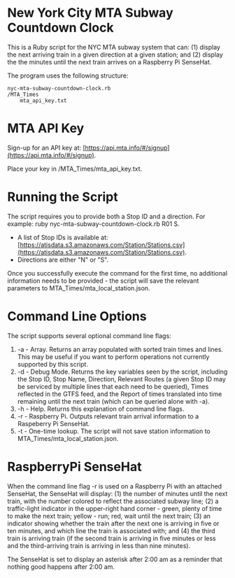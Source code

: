 # New York City MTA Subway Countdown Clock
This is a Ruby script for the NYC MTA subway system that can: (1) display the next arriving train in a given direction at a given station; and (2) display the the minutes until the next train arrives on a Raspberry Pi SenseHat.

The program uses the following structure:


    nyc-mta-subway-countdown-clock.rb
    /MTA_Times
        mta_api_key.txt


# MTA API Key
Sign-up for an API key at: [https://api.mta.info/#/signup](https://api.mta.info/#/signup).

Place your key in /MTA_Times/mta_api_key.txt.

# Running the Script
The script requires you to provide both a Stop ID and a direction. For example: ruby nyc-mta-subway-countdown-clock.rb R01 S.

* A list of Stop IDs is available at: [https://atisdata.s3.amazonaws.com/Station/Stations.csv](https://atisdata.s3.amazonaws.com/Station/Stations.csv). 
* Directions are either "N" or "S".

Once you successfully execute the command for the first time, no additional information needs to be provided - the script will save the relevant parameters to MTA_Times/mta_local_station.json.

# Command Line Options
The script supports several optional command line flags:
1. -a - Array. Returns an array populated with sorted train times and lines. This may be useful if you want to perform operations not currently supported by this script.
2. -d - Debug Mode. Returns the key variables seen by the script, including the Stop ID, Stop Name, Direction, Relevant Routes (a given Stop ID may be serviced by multiple lines that each need to be queried), Times reflected in the GTFS feed, and the Report of times translated into time remaining until the next train (which can be queried alone with -a).
3. -h - Help. Returns this explanation of command line flags.
4. -r - Raspberry Pi.  Outputs relevant train arrival information to a Raspeberry Pi SenseHat.
5. -t - One-time lookup. The script will not save station information to MTA_Times/mta_local_station.json.

# RaspberryPi SenseHat
When the command line flag -r is used on a Raspberry Pi with an attached SenseHat, the SenseHat will display: (1) the number of minutes until the next train, with the number colored to reflect the associated subway line; (2) a traffic-light indicator in the upper-right hand corner - green, plenty of time to make the next train; yellow - run; red, wait until the next train; (3) an indicator showing whether the train after the next one is arriving in five or ten minutes, and which line the train is associated with; and (4) the third train is arriving train (if the second train is arriving in five minutes or less and the third-arriving train is arriving in less than nine minutes).

The SenseHat is set to display an asterisk after 2:00 am as a reminder that nothing good happens after 2:00 am.
